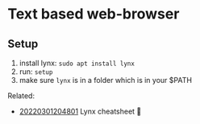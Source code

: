 # Text based web-browser

## Setup

1. install lynx: `sudo apt install lynx`
1. run: `setup`
1. make sure `lynx` is in a folder which is in your \$PATH

Related:

* [20220301204801](https://github.com/SimonWoodtli/zet/tree/main/20220301204801) Lynx cheatsheet 🐆
